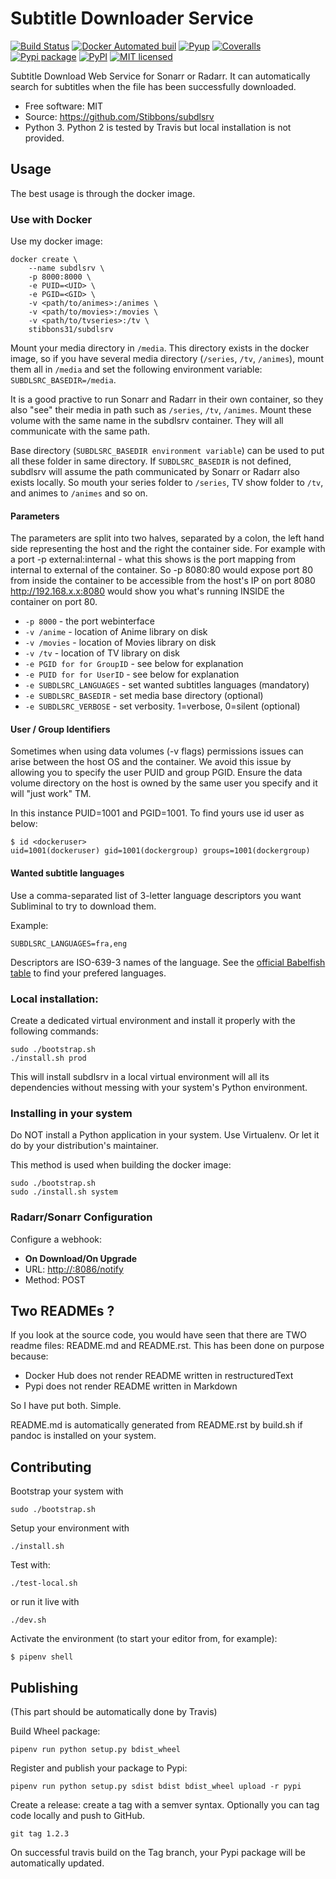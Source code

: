 <!--
!!!!!!!!!!!!!!!!!!!!!!!!!!!!!!!!!!!!!!!!!!!!!!!!!!!!!!!!!!!!!!!!!!!!!!!!!!!!!!!!!!!!!!!!!!!!!!!!!!!!
           This file is automatically generated by 'build.sh' if 'pandoc' is installed.

                                   Edit 'README.rst' instead !
!!!!!!!!!!!!!!!!!!!!!!!!!!!!!!!!!!!!!!!!!!!!!!!!!!!!!!!!!!!!!!!!!!!!!!!!!!!!!!!!!!!!!!!!!!!!!!!!!!!!
-->
Subtitle Downloader Service
===========================

[![Build
Status](https://travis-ci.org/Stibbons/subdlsrv.svg?branch=master)](https://travis-ci.org/Stibbons/subdlsrv)
[![Docker Automated
buil](https://img.shields.io/docker/build/stibbons31/subdlsrv.svg)](https://hub.docker.com/r/stibbons31/subdlsrv/builds/)
[![Pyup](https://pyup.io/repos/github/Stibbons/subdlsrv/shield.svg)](https://pyup.io/repos/github/Stibbons/subdlsrv/)
[![Coveralls](https://coveralls.io/repos/github/Stibbons/subdlsrv/badge.svg)](https://coveralls.io/github/Stibbons/subdlsrv)
[![Pypi
package](https://badge.fury.io/py/subdlsrv.svg)](https://pypi.python.org/pypi/subdlsrv/)
[![PyPI](https://img.shields.io/pypi/stibbons/subdlsrv.svg)](https://pypi.python.org/pypi/subdlsrv/)
[![MIT
licensed](https://img.shields.io/badge/license-MIT-blue.svg)](./LICENSE)

Subtitle Download Web Service for Sonarr or Radarr. It can automatically
search for subtitles when the file has been successfully downloaded.

-   Free software: MIT
-   Source: <https://github.com/Stibbons/subdlsrv>
-   Python 3. Python 2 is tested by Travis but local installation is not
    provided.

Usage
-----

The best usage is through the docker image.

### Use with Docker

Use my docker image:

    docker create \
        --name subdlsrv \
        -p 8000:8000 \
        -e PUID=<UID> \
        -e PGID=<GID> \
        -v <path/to/animes>:/animes \
        -v <path/to/movies>:/movies \
        -v <path/to/tvseries>:/tv \
        stibbons31/subdlsrv

Mount your media directory in `/media`. This directory exists in the
docker image, so if you have several media directory (`/series`, `/tv`,
`/animes`), mount them all in `/media` and set the following environment
variable: `SUBDLSRC_BASEDIR=/media`.

It is a good practive to run Sonarr and Radarr in their own container,
so they also "see" their media in path such as `/series`, `/tv`,
`/animes`. Mount these volume with the same name in the subdlsrv
container. They will all communicate with the same path.

Base directory (`SUBDLSRC_BASEDIR environment variable`) can be used to
put all these folder in same directory. If `SUBDLSRC_BASEDIR` is not
defined, subdlsrv will assume the path communicated by Sonarr or Radarr
also exists locally. So mouth your series folder to `/series`, TV show
folder to `/tv`, and animes to `/animes` and so on.

#### Parameters

The parameters are split into two halves, separated by a colon, the left
hand side representing the host and the right the container side. For
example with a port -p external:internal - what this shows is the port
mapping from internal to external of the container. So -p 8080:80 would
expose port 80 from inside the container to be accessible from the
host's IP on port 8080 <http://192.168.x.x:8080> would show you what's
running INSIDE the container on port 80.

-   `-p 8000` - the port webinterface
-   `-v /anime` - location of Anime library on disk
-   `-v /movies` - location of Movies library on disk
-   `-v /tv` - location of TV library on disk
-   `-e PGID for for GroupID` - see below for explanation
-   `-e PUID for for UserID` - see below for explanation
-   `-e SUBDLSRC_LANGUAGES` - set wanted subtitles languages (mandatory)
-   `-e SUBDLSRC_BASEDIR` - set media base directory (optional)
-   `-e SUBDLSRC_VERBOSE` - set verbosity. 1=verbose, 0=silent
    (optional)

#### User / Group Identifiers

Sometimes when using data volumes (-v flags) permissions issues can
arise between the host OS and the container. We avoid this issue by
allowing you to specify the user PUID and group PGID. Ensure the data
volume directory on the host is owned by the same user you specify and
it will "just work" TM.

In this instance PUID=1001 and PGID=1001. To find yours use id user as
below:

    $ id <dockeruser>
    uid=1001(dockeruser) gid=1001(dockergroup) groups=1001(dockergroup)

#### Wanted subtitle languages

Use a comma-separated list of 3-letter language descriptors you want
Subliminal to try to download them.

Example:

    SUBDLSRC_LANGUAGES=fra,eng

Descriptors are ISO-639-3 names of the language. See the [official
Babelfish
table](https://github.com/Diaoul/babelfish/blob/f403000dd63092cfaaae80be9f309fd85c7f20c9/babelfish/data/iso-639-3.tab)
to find your prefered languages.

### Local installation:

Create a dedicated virtual environment and install it properly with the
following commands:

    sudo ./bootstrap.sh
    ./install.sh prod

This will install subdlsrv in a local virtual environment will all its
dependencies without messing with your system's Python environment.

### Installing in your system

Do NOT install a Python application in your system. Use Virtualenv. Or
let it do by your distribution's maintainer.

This method is used when building the docker image:

    sudo ./bootstrap.sh
    sudo ./install.sh system

### Radarr/Sonarr Configuration

Configure a webhook:

-   **On Download/On Upgrade**
-   URL: <http://:8086/notify>
-   Method: POST

Two READMEs ?
-------------

If you look at the source code, you would have seen that there are TWO
readme files: README.md and README.rst. This has been done on purpose
because:

-   Docker Hub does not render README written in restructuredText
-   Pypi does not render README written in Markdown

So I have put both. Simple.

README.md is automatically generated from README.rst by build.sh if
pandoc is installed on your system.

Contributing
------------

Bootstrap your system with

    sudo ./bootstrap.sh

Setup your environment with

    ./install.sh

Test with:

    ./test-local.sh

or run it live with

    ./dev.sh

Activate the environment (to start your editor from, for example):

    $ pipenv shell

Publishing
----------

(This part should be automatically done by Travis)

Build Wheel package:

    pipenv run python setup.py bdist_wheel

Register and publish your package to Pypi:

    pipenv run python setup.py sdist bdist bdist_wheel upload -r pypi

Create a release: create a tag with a semver syntax. Optionally you can
tag code locally and push to GitHub.

    git tag 1.2.3

On successful travis build on the Tag branch, your Pypi package will be
automatically updated.
